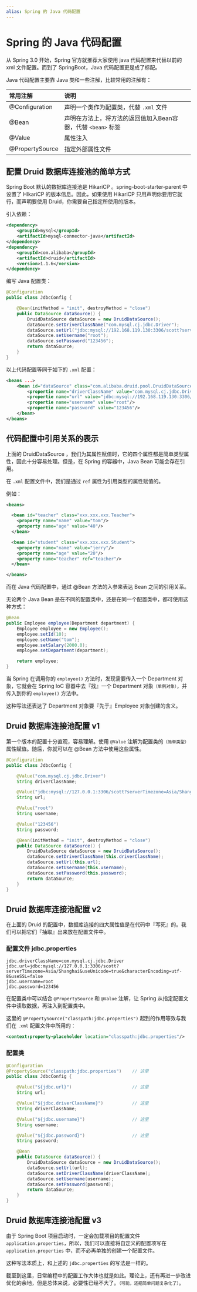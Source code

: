 ```yaml
---
alias: Spring 的 Java 代码配置
---
```



# Spring 的 Java 代码配置

从 Spring 3.0 开始，Spring 官方就推荐大家使用 java 代码配置来代替以前的 xml 文件配置。而到了 SpringBoot，Java 代码配置更是成了标配。

Java 代码配置主要靠 Java 类和一些注解，比较常用的注解有：

| 常用注解 | 说明 |
| :- | :- |
| @Configuration | 声明一个类作为配置类，代替 `.xml` 文件 |
| @Bean | 声明在方法上，将方法的返回值加入Bean容器，代替 `<bean>` 标签 |
| @Value | 属性注入 |
| @PropertySource | 指定外部属性文件 |


## 配置 Druid 数据库连接池的简单方式

Spring Boot 默认的数据库连接池是 HikariCP 。spring-boot-starter-parent 中设置了 HIkariCP 的版本信息。因此，如果使用 HikariCP 只用声明你要用它就行，而声明要使用 Druid，你需要自己指定所使用的版本。

引入依赖：

```xml
<dependency>
    <groupId>mysql</groupId>
    <artifactId>mysql-connector-java</artifactId>
</dependency>
<dependency>
    <groupId>com.alibaba</groupId>
    <artifactId>druid</artifactId>
    <version>1.1.6</version>
</dependency>
```

编写 Java 配置类：

```java
@Configuration
public class JdbcConfig {

    @Bean(initMethod = "init", destroyMethod = "close")
    public DataSource dataSource() {
        DruidDataSource dataSource = new DruidDataSource();
        dataSource.setDriverClassName("com.mysql.cj.jdbc.Driver");
        dataSource.setUrl("jdbc:mysql://192.168.119.130:3306/scott?serverTimezone=Asia/Shanghai&useUnicode=true&characterEncoding=utf-8&useSSL=false");
        dataSource.setUsername("root");
        dataSource.setPassword("123456");
        return dataSource;
    }
}
```

以上代码配置等同于如下的 `.xml` 配置：

```xml
<beans ...>
    <bean id="dataSource" class="com.alibaba.druid.pool.DruidDataSource.DruidDataSource">
        <propertie name="driverClassName" value="com.mysql.cj.jdbc.Driver"/>
        <propertie name="url" value="jdbc:mysql://192.168.119.130:3306/scott?serverTimezone=Asia/Shanghai&amp;useUnicode=true&amp;characterEncoding=utf-8&amp;useSSL=false"/>
        <propertie name="username" value="root"/>
        <propertie name="password" value="123456"/>
    </bean>
</beans>
```

## 代码配置中引用关系的表示

上面的 DruidDataSource ，我们为其属性赋值时，它的四个属性都是简单类型属性，因此十分容易处理。但是，在 Spring 的容器中，Java Bean 可能会存在引用。

在 `.xml` 配置文件中，我们是通过 `ref` 属性为引用类型的属性赋值的。

例如：

```xml
<beans>

  <bean id="teacher" class="xxx.xxx.xxx.Teacher">
    <property name="name" value="tom"/>
    <property name="age" value="40"/>
  </bean>

  <bean id="student" class="xxx.xxx.xxx.Student">
    <property name="name" value="jerry"/>
    <property name="age" value="20"/>
    <property name="teacher" ref="teacher"/>
  </bean>

</beans>
```

而在 Java 代码配置中，通过 @Bean 方法的入参来表达 Bean 之间的引用关系。

无论两个 Java Bean 是在不同的配置类中，还是在同一个配置类中，都可使用这种方式：

```java
@Bean
public Employee employee(Department department) {
    Employee employee = new Employee();
    employee.setId(10);
    employee.setName("tom");
    employee.setSalary(2000.0);
    employee.setDepartment(department);

    return employee;
}
```

当 Spring 在调用你的 `employee()` 方法时，发现需要传入一个 Department 对象，它就会在 Spring IoC 容器中去『找』一个 Department 对象<small>（单例对象）</small>，并传入到你的 `employee()` 方法中。

这种写法还表达了 Department 对象要『先于』Employee 对象创建的含义。


## Druid 数据库连接池配置 v1

第一个版本的配置十分直观，容易理解。使用 `@Value` 注解为配置类的<small>（简单类型）</small>属性赋值。随后，你就可以在 @Bean 方法中使用这些属性。

```java
@Configuration
public class JdbcConfig {

    @Value("com.mysql.cj.jdbc.Driver")
    String driverClassName;

    @Value("jdbc:mysql://127.0.0.1:3306/scott?serverTimezone=Asia/Shanghai&useUnicode=true&characterEncoding=utf-8&useSSL=false")
    String url;

    @Value("root")  
    String username;

    @Value("123456")
    String password;

    @Bean(initMethod = "init", destroyMethod = "close")
    public DataSource dataSource() {
        DruidDataSource dataSource = new DruidDataSource();
        dataSource.setDriverClassName(this.driverClassName);
        dataSource.setUrl(this.url);
        dataSource.setUsername(this.username);
        dataSource.setPassword(this.password);
        return dataSource;
    }
}
```

## Druid 数据库连接池配置 v2

在上面的 Druid 的配置中，数据库连接的四大属性值是在代码中『写死』的。我们可以把它们『抽取』出来放在配置文件中。

### 配置文件 jdbc.properties

``` properties
jdbc.driverClassName=com.mysql.cj.jdbc.Driver
jdbc.url=jdbc:mysql://127.0.0.1:3306/scott?serverTimezone=Asia/Shanghai&useUnicode=true&characterEncoding=utf-8&useSSL=false
jdbc.username=root
jdbc.password=123456
```

在配置类中可以结合 `@PropertySource` 和 `@Value` 注解，让 Spring 从指定配置文件中读取数据，再注入到配置类中。

这里的 `@PropertySource("classpath:jdbc.properties")` 起到的作用等效与我们在 `.xml` 配置文件中所用的：

```xml
<context:property-placeholder location="classpath:jdbc.properties"/>
```

### 配置类

```java
@Configuration
@PropertySource("classpath:jdbc.properties")    // 这里
public class JdbcConfig {

    @Value("${jdbc.url}")                       // 这里
    String url;

    @Value("${jdbc.driverClassName}")           // 这里
    String driverClassName;

    @Value("${jdbc.username}")                  // 这里
    String username;

    @Value("${jdbc.password}")                  // 这里
    String password;

    @Bean
    public DataSource dataSource() {
        DruidDataSource dataSource = new DruidDataSource();
        dataSource.setUrl(url);
        dataSource.setDriverClassName(driverClassName);
        dataSource.setUsername(username);
        dataSource.setPassword(password);
        return dataSource;
    }
}
```


## Druid 数据库连接池配置 v3

由于 Spring Boot 项目启动时，一定会加载项目的配置文件 `application.properties`，所以，我们可以直接将自定义的配置项写在 `application.properties` 中，而不必再单独的创建一个配置文件。

这种写法本质上，和上述的 `jdbc.properties` 的写法是一样的。

截至到这里，日常编程中的配置工作大体也就是如此。理论上，还有再进一步改进优化的余地，但是总体来说，必要性已经不大了。<small>（可能，还把简单问题复杂化了）</small>。

